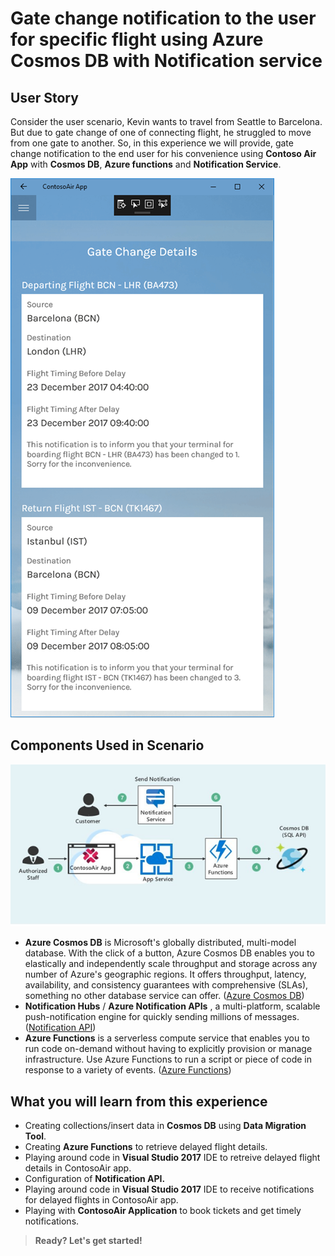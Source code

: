 # Gate change notification to the user for specific flight using Azure Cosmos DB with Notification service 

## User Story

Consider the user scenario, Kevin wants to travel from Seattle to Barcelona. But due to gate change of one of connecting flight, he struggled to move from one gate to another. So, in this experience we will provide, gate change notification to the end user for his convenience using **Contoso Air App** with **Cosmos DB**, **Azure functions** and **Notification Service**.

 ![](img/output.png)

## Components Used in Scenario

 ![](img/architecture_diagram.png)

- **Azure Cosmos DB** is Microsoft's globally distributed, multi-model database. With the click of a button, Azure Cosmos DB enables you to elastically and independently scale throughput and storage across any number of Azure's geographic regions. It offers throughput, latency, availability, and consistency guarantees with comprehensive (SLAs), something no other database service can offer. ([Azure Cosmos DB](https://docs.microsoft.com/en-us/azure/cosmos-db/))
- **Notification Hubs** / **Azure Notification APIs** , a multi-platform, scalable push-notification engine for quickly sending millions of messages. ([Notification API](https://docs.microsoft.com/en-us/azure/notification-hubs/notification-hubs-push-notification-overview))
- **Azure Functions** is a serverless compute service that enables you to run code on-demand without having to explicitly provision or manage infrastructure. Use Azure Functions to run a script or piece of code in response to a variety of events. ([Azure Functions](https://docs.microsoft.com/en-us/azure/azure-functions/))





## What you will learn from this experience

- Creating collections/insert data in **Cosmos DB** using **Data Migration Tool**.
- Creating **Azure Functions** to retrieve delayed flight details.
- Playing around code in **Visual Studio 2017** IDE to retreive delayed flight details in ContosoAir app.
- Configuration of **Notification API.**
- Playing around code in **Visual Studio 2017** IDE to receive notifications for delayed flights in ContosoAir app.
- Playing with **ContosoAir Application** to book tickets and get timely notifications.

>  **Ready? Let's get started!**